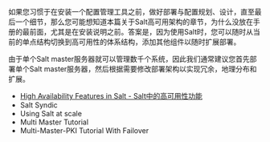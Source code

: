 如果您习惯于在安装一个配置管理工具之前，做好部署与配置规划、设计，直至最后一个细节，那么您可能想知道本篇关于Salt高可用架构的章节，为什么没放在手册的最前面，尤其是在安装说明之前。答案是，因为使用Salt时，您可以随时从当前的单点结构切换到高可用性的体系结构，添加其他组件以随时扩展部署。

由于单个Salt master服务器就可以管理数千个系统，因此我们通常建议您首先部署单个Salt master服务器，然后根据需要修改部署架构以实现冗余，地理分布和扩展。

- [High Availability Features in Salt - Salt中的高可用性功能](https://github.com/watermelonbig/SaltStack-Chinese-ManualBook/blob/master/chapter20\20-1.High-Availability-Features-in-Salt-Salt中的高可用性功能.md)
- Salt Syndic
- Using Salt at scale
- Multi Master Tutorial
- Multi-Master-PKI Tutorial With Failover
